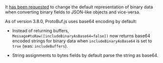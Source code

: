 It [has been requested](https://github.com/dcodeIO/ProtoBuf.js/issues/191) to change the default representation of binary data when converting binary fields to JSON-like objects and vice-versa.

As of version 3.8.0, ProtoBuf.js uses base64 encoding by default:

* Instead of returning buffers, `Message#toRaw([includeBinaryAsBase64=false])` now returns base64 encoded strings for binary data when `includeBinaryAsBase64` is set to `true` (was: `includeBuffers`).

* String assignments to bytes fields by default parse the string as base64.